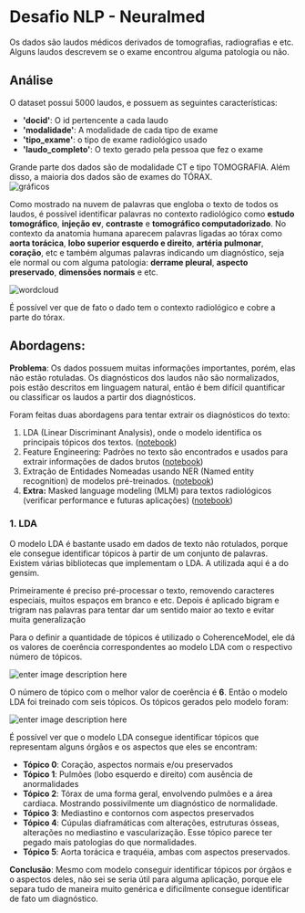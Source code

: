 
# Desafio NLP - Neuralmed

Os dados são laudos médicos derivados de tomografias, radiografias e etc. Alguns laudos descrevem se o exame encontrou alguma patologia ou não.


## Análise
O dataset possui 5000 laudos, e possuem as seguintes características:

* **'docid'**: O id pertencente a cada laudo
* **'modalidade'**: A modalidade de cada tipo de exame
* **'tipo_exame'**: o tipo de exame radiológico usado
* **'laudo_completo'**: O texto gerado pela pessoa que fez o exame

Grande parte dos dados são de modalidade CT e tipo TOMOGRAFIA. Além disso, a maioria dos dados são de exames do TÓRAX.  
![gráficos](https://i.imgur.com/rX7240x.png)

Como mostrado na nuvem de palavras que engloba o texto de todos os laudos, é possível identificar palavras no contexto radiológico como **estudo tomográfico**, **injeção ev**, **contraste** e **tomográfico computadorizado**. No contexto da anatomia humana aparecem palavras ligadas ao tórax como **aorta torácica**, **lobo superior esquerdo e direito**, **artéria pulmonar**, **coração**, etc e também algumas palavras indicando um diagnóstico, seja ele normal ou com alguma patologia: **derrame pleural**, **aspecto preservado**, **dimensões normais** e etc. 

![wordcloud](https://i.imgur.com/Xx8GSTA.png)

É possível ver que de fato o dado tem o contexto radiológico e cobre a parte do tórax.

## Abordagens:

**Problema**: Os dados possuem muitas informações importantes, porém, elas não estão rotuladas. Os diagnósticos dos laudos não são normalizados, pois estão descritos em linguagem natural, então é bem difícil quantificar ou classificar os laudos a partir dos diagnósticos.

Foram feitas duas abordagens para tentar extrair os diagnósticos do texto:

1. LDA (Linear Discriminant Analysis), onde o modelo identifica os principais tópicos dos textos. ([notebook](https://github.com/tayh/neuralmed/blob/main/An%C3%A1lise%20e%20Modelo%20LDA.ipynb))
2. Feature Engineering: Padrões no texto são encontrados e usados para extrair informações de dados brutos ([notebook](https://github.com/tayh/neuralmed/blob/main/Feature%20Engineering.ipynb))
3. Extração de Entidades Nomeadas usando NER (Named entity recognition) de modelos pré-treinados. ([notebook](https://github.com/tayh/neuralmed/blob/main/Extra%C3%A7%C3%A3o%20de%20Entidades%20com%20Biobertpt.ipynb))
4.  **Extra:**  Masked language modeling (MLM) para textos radiológicos (verificar performance e futuras aplicações) ([notebook](https://github.com/tayh/neuralmed/blob/main/Fine_tuning_MLM_para_textos_radiol%C3%B3gicos.ipynb))

### 1. LDA
O modelo LDA é bastante usado em dados de texto não rotulados, porque ele consegue identificar tópicos à partir de um conjunto de palavras. Existem várias bibliotecas que implementam o LDA. A utilizada aqui é a do gensim.

Primeiramente é preciso pré-processar o texto, removendo caracteres especiais, muitos espaços em branco e etc. Depois é aplicado bigram e trigram nas palavras para tentar dar um sentido maior ao texto e evitar muita generalização

Para o definir a quantidade de tópicos é utilizado o CoherenceModel, ele dá os valores de coerência correspondentes ao modelo LDA com o respectivo número de tópicos.

![enter image description here](https://i.imgur.com/h0fNLIh.png)

O número de tópico com o melhor valor de coerência é **6**. Então o modelo LDA foi treinado com seis tópicos.
Os tópicos gerados pelo modelo foram:

![enter image description here](https://i.imgur.com/wqLl8dq.png)

É possível ver que o modelo LDA consegue identificar tópicos que representam alguns órgãos e os aspectos que eles se encontram:

* **Tópico 0**: Coração, aspectos normais e/ou preservados
* **Tópico 1**: Pulmões (lobo esquerdo e direito) com ausência de anormalidades
* **Tópico 2**: Tórax de uma forma geral, envolvendo pulmões e a área cardiaca. Mostrando possivilmente um diagnóstico de normalidade.
* **Tópico 3**: Mediastino e contornos com aspectos preservados
* **Tópico 4**: Cúpulas diaframáticas com alterações, estruturas ósseas, alterações no mediastino e vascularização. Esse tópico parece ter pegado mais patologias do que normalidades.
* **Tópico 5**: Aorta torácica e traquéia, ambas com aspectos preservados.

**Conclusão**: Mesmo com modelo conseguir identificar tópicos por órgãos e o aspectos deles, não sei se seria útil para alguma aplicação, porque ele separa tudo de maneira muito genérica e dificilmente consegue identificar de fato um diagnóstico.
